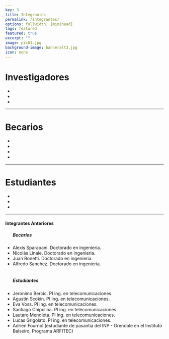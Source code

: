 ```yaml
---
key: 3
title: Integrantes
permalink: /integrantes/
options: fullwidth, [minihead]
tags: featured
featured: true
excerpt: ""
image: pic01.jpg
background-image: banneralt3.jpg
icon: none
---
```



<h1>Investigadores</h1>

<ul class="alt">

  <!-- Diego G. -->
  <li><lab-member image="diego.png" name="Diego Grosz" place="Investigador principal CONICET" email="grosz@ib.edu.ar"></lab-member></li>

  <!-- Santi H. -->
  <li><lab-member image="santi.png" name="Santiago Hernandez" place="Investigador adjunto CONICET" email="shernandez@ib.edu.ar"></lab-member></li>

  <!-- Julio B. -->
  <li><lab-member image="julio.png" name="Julio Benítez" place="Investigador CNEA" email="jcbenitez@ib.edu.ar"></lab-member></li>
</ul>

---

<h1>Becarios</h1>

<ul class="alt">

  <!-- German F. -->
  <li><lab-member image="german.png" name="Germán Fernández" place="Becario doctoral CNEA" email="german.fernandez@ib.edu.ar"
  subject= "Doctorado en ingenieria. Director: Diego Grosz"></lab-member></li>

  <!-- Ceci J. -->
  <li><lab-member image="ceci.png" name="Cecilia Jandar" place="Becaria doctoral CNEA" email="cecilia.jandar@ib.edu.ar"
  subject= "Doctorado en ingenieria. Director: Eduardo Martinez, Codirector: Diego Grosz"></lab-member></li>

  <!-- Lucas G. -->
  <li><lab-member image="lucasg.png" name="Lucas Gutierrez" place="Becario doctoral CONICET" email="lucas.gutierrez@ib.edu.ar"
  subject= "Doctorado en física. Director: Santiago Hernandez"></lab-member></li>

  <!-- Lucas A. -->
  <li><lab-member image="lucasa.png" name="Lucas Arjona" place="Becario de maestria CNEA" email="lucas.arjona@ib.edu.ar"
  subject= "Maestria en ingenieria en telecomunicaciones. Director: Santiago Hernandez"></lab-member></li>
</ul>

---

<h1>Estudiantes</h1>

<ul class="alt">

  <!-- Fran A. -->
  <li><lab-member image=None name="Francisco Agretti" place="Instituto Balseiro" email=None subject="Proyecto integrador ingenieria en telecomunicaciones. Director: Santiago Hernandez"></lab-member></li>

  <!-- Fran W. -->
  <li><lab-member image=None name="Francisco Ibáñez Witte" place="Instituto Balseiro" email=None subject="Proyecto integrador ingenieria en telecomunicaciones. Director: Julio Benitez"></lab-member></li>

  <!-- Leo D. -->
  <li><lab-member image=None name="Leonardo Díaz Rojas" place="Instituto Balseiro" email=None subject="Proyecto integrador ingenieria en telecomunicaciones. Director: Santiago Hernandez"></lab-member></li>

</ul>

---

<h4>Integrantes Anteriores</h4>
<ul class="alt">
  <h5>Becarios</h5>
  <li>Alexis Sparapani. Doctorado en ingenieria.</li>
  <li>Nicolás Linale. Doctorado en ingenieria.</li>
  <li>Juan Bonetti. Doctorado en ingenieria.</li>
  <li>Alfredo Sanchez. Doctorado en ingenieria.</li>
  <br>
  <h5>Estudiantes</h5>
  <li>Jeronimo Bercic. PI ing. en telecomunicaciones.</li>
  <li>Agustín Scokin. PI ing. en telecomunicaciones.</li>
  <li>Eva Voss. PI ing. en telecomunicaciones.</li>
  <li>Santiago Chipolina. PI ing. en telecomunicaciones.</li>
  <li>Lautaro Mendieta. PI ing. en telecomunicaciones.</li>
  <li>Lucas Grigolato. PI ing. en telecomunicaciones.</li>
  <li>Adrien Fournol (estudiante de pasantía del INP - Grenoble en el Instituto Balseiro, Programa ARFITEC)</li>
</ul>
